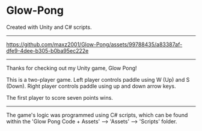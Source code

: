 # Glow-Pong
 
Created with Unity and C# scripts.

*****************************************



https://github.com/maxz2001/Glow-Pong/assets/99788435/a83387af-dfe9-4dee-b305-b0ba95ec222e

*****************************************

Thanks for checking out my Unity game, Glow Pong!

This is a two-player game. Left player controls paddle using W (Up) and S (Down). Right player controls paddle using up and down arrow keys.

The first player to score seven points wins.

*****************************************

The game's logic was programmed using C# scripts, which can be found within the 'Glow Pong Code + Assets' --> 'Assets' --> 'Scripts' folder.




